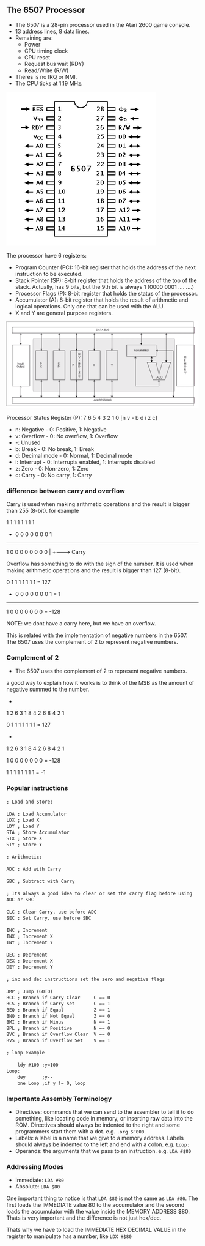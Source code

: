 ## The 6507 Processor

* The 6507 is a 28-pin processor used in the Atari 2600 game console.
* 13 address lines, 8 data lines.
* Remaining are:
  * Power
  * CPU timing clock
  * CPU reset
  * Request bus wait (RDY)
  * Read/Write (R/W)
* Theres is no IRQ or NMI.
* The CPU ticks at 1.19 MHz.

![6507 Pinout](media/pinout.gif)

The processor have 6 registers:
* Program Counter (PC): 16-bit register that holds the address of the next instruction to be executed.
* Stack Pointer (SP): 8-bit register that holds the address of the top of the stack. Actually, has 9 bits, but the 9th bit is always 1 (0000 0001 .... ....)
* Processor Flags (P): 8-bit register that holds the status of the processor.
* Accumulator (A): 8-bit register that holds the result of arithmetic and logical operations. Only one that can be used with the ALU.
* X and Y are general purpose registers.

![6507 architecture](media/arch.png)

Processor Status Register (P):
 7 6 5 4 3 2 1 0
[n v - b d i z c]

* n: Negative     - 0: Positive, 1: Negative
* v: Overflow     - 0: No overflow, 1: Overflow
* -: Unused
* b: Break        - 0: No break, 1: Break
* d: Decimal mode - 0: Normal, 1: Decimal mode
* i: Interrupt    - 0: Interrupts enabled, 1: Interrupts disabled
* z: Zero         - 0: Non-zero, 1: Zero
* c: Carry        - 0: No carry, 1: Carry

### difference between carry and overflow

Carry is used when making arithmetic operations and the result is bigger than 255 (8-bit).
for example

   1 1 1 1  1 1 1 1
+  0 0 0 0  0 0 0 1
-------------------
1  0 0 0 0  0 0 0 0
|
+---> Carry

Overflow has something to do with the sign of the number. It is used when making arithmetic operations and the result is bigger than 127 (8-bit).

   0 1 1 1  1 1 1 1 = 127
+  0 0 0 0  0 0 0 1 = 1
-------------------
   1 0 0 0  0 0 0 0 = -128

NOTE: we dont have a carry here, but we have an overflow.

This is related with the implementation of negative numbers in the 6507. The 6507 uses the complement of 2 to represent negative numbers.

### Complement of 2

* The 6507 uses the complement of 2 to represent negative numbers.

a good way to explain how it works is to think of the MSB as the amount of negative summed to the number.

-
1
2 6 3 1
8 4 2 6  8 4 2 1

0 1 1 1  1 1 1 1 = 127

-
1
2 6 3 1
8 4 2 6  8 4 2 1

1 0 0 0  0 0 0 0 = -128

1 1 1 1  1 1 1 1 = -1

### Popular instructions

```assembly
; Load and Store:

LDA ; Load Accumulator
LDX ; Load X
LDY ; Load Y
STA ; Store Accumulator
STX ; Store X
STY ; Store Y

; Arithmetic:

ADC ; Add with Carry

SBC ; Subtract with Carry

; Its always a good idea to clear or set the carry flag before using ADC or SBC

CLC ; Clear Carry, use before ADC
SEC ; Set Carry, use before SBC

INC ; Increment
INX ; Increment X
INY ; Increment Y

DEC ; Decrement
DEX ; Decrement X
DEY ; Decrement Y

; inc and dec instructions set the zero and negative flags

JMP ; Jump (GOTO)
BCC ; Branch if Carry Clear     C == 0
BCS ; Branch if Carry Set       C == 1
BEQ ; Branch if Equal           Z == 1
BNQ ; Branch if Not Equal       Z == 0
BMI ; Branch if Minus           N == 1
BPL ; Branch if Positive        N == 0
BVC ; Branch if Overflow Clear  V == 0
BVS ; Branch if Overflow Set    V == 1

; loop example

    ldy #100 ;y=100
Loop:
    dey      ;y--
    bne Loop ;if y != 0, loop

```


### Importante Assembly Terminology

* Directives: commands that we can send to the assembler to tell it to do something, like locating code in memory, or inserting raw data into the ROM. Directives should always be indented to the right and some programmers start them with a dot. e.g. `.org $F000`.
* Labels: a label is a name that we give to a memory address. Labels should always be indented to the left and end with a colon. e.g. `Loop:`
* Operands: the arguments that we pass to an instruction. e.g. `LDA #$80`

### Addressing Modes

* Immediate: `LDA #80`
* Absolute: `LDA $80`

One important thing to notice is that `LDA $80` is not the same as `LDA #80`. The first loads the IMMEDIATE value 80 to the accumulator and the second loads the accumulator with the value inside the MEMORY ADDRESS $80. Thats is very important and the difference is not just hex/dec.

Thats why we have to load the IMMEDIATE HEX DECIMAL VALUE in the register to manipulate has a number, like `LDX #$80`

